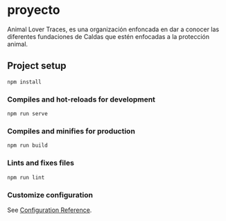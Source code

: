 # proyecto
Animal Lover Traces, es una organización enfoncada en dar a conocer las diferentes fundaciones de Caldas que estén enfocadas a la protección animal.

## Project setup
```
npm install
```

### Compiles and hot-reloads for development
```
npm run serve
```

### Compiles and minifies for production
```
npm run build
```

### Lints and fixes files
```
npm run lint
```

### Customize configuration
See [Configuration Reference](https://cli.vuejs.org/config/).
